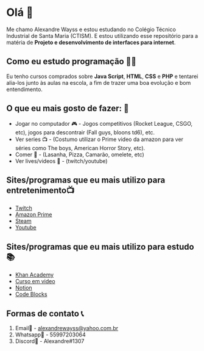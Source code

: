 # Olá 👋

Me chamo Alexandre Wayss e estou estudando no Colégio Técnico Industrial de Santa Maria (CTISM). E estou utilizando esse repositório para a matéria de **Projeto e desenvolvimento de interfaces para internet**.

## Como eu estudo programação 👨‍💻

Eu tenho cursos comprados sobre **Java Script**, **HTML**, **CSS** e **PHP** e tentarei alia-los junto às aulas na escola, a fim de trazer uma boa evolução e bom entendimento.

## O que eu mais gosto de fazer: 🤘

* Jogar no computador 🎮 - Jogos competitivos (Rocket League, CSGO, etc), jogos para descontrair (Fall guys, bloons td6), etc.
* Ver series 📺 - (Costumo utilizar o Prime video da amazon para ver séries como The boys, American Horror Story, etc).
* Comer 🍕 - (Lasanha, Pizza, Camarão, omelete, etc)
* Ver lives/videos 🎥 - (twitch/youtube)

## Sites/programas que eu mais utilizo para entretenimento📺︎ 

* [Twitch](www.twitch.com)
* [Amazon Prime](www.primevideo.com)
* [Steam](www.steam.com)
* [Youtube](www.youtube.com)

## Sites/programas que eu mais utilizo para estudo📚

* [Khan Academy](https://pt.khanacademy.org)
* [Curso em video](https://www.cursoemvideo.com)
* [Notion](https://www.notion.so/pt-br)
* [Code Blocks](https://www.codeblocks.org)

## Formas de contato 📞

1. Email📧 - alexandrewayss@yahoo.com.br
2. Whatsapp💬 - 55997203064
3. Discord📱 - Alexandre#1307
